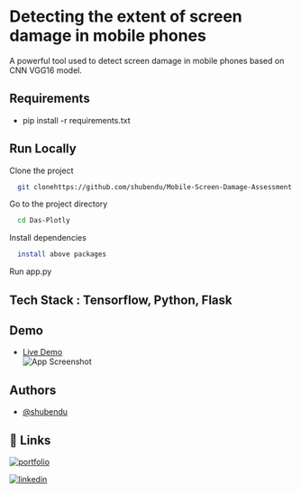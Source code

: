 
# Detecting the extent of screen damage in mobile phones

A powerful tool used to detect screen damage in mobile phones based on CNN VGG16 model.
## Requirements

- pip install -r requirements.txt





  
## Run Locally

Clone the project

```bash
  git clonehttps://github.com/shubendu/Mobile-Screen-Damage-Assessment.git
```

Go to the project directory

```bash
  cd Das-Plotly
```

Install dependencies

```bash
  install above packages
```

Run app.py



  
## Tech Stack : Tensorflow, Python, Flask
## Demo
- [Live Demo](http://mvp.moogle.co:9041/)   
![App Screenshot](demo.gif)
  
## Authors

- [@shubendu](https://www.github.com/shubendu)

  
## 🔗 Links
[![portfolio](https://img.shields.io/badge/my_portfolio-000?style=for-the-badge&logo=ko-fi&logoColor=white)](https://shubendu.netlify.app/)

[![linkedin](https://img.shields.io/badge/linkedin-0A66C2?style=for-the-badge&logo=linkedin&logoColor=white)](https://www.linkedin.com/in/shubendubiswas/)


  